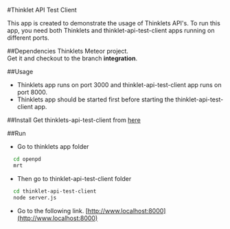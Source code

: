 #Thinklet API Test Client

This app is created to demonstrate the usage of Thinklets API's.
To run this app, you need both Thinklets and thinklet-api-test-client apps running on different ports.

##Dependencies
Thinklets Meteor project.  
Get it and checkout to the branch **integration**.

##Usage
* Thinklets app runs on port 3000 and thinklet-api-test-client app runs on port 8000.
* Thinklets app should be started first before starting the thinklet-api-test-client app.

##Install
Get thinklets-api-test-client from [here](https://github.com/nadee013/thinklet-api-test-client.git)

##Run  
- Go to thinklets app folder
~~~bash
  cd openpd
  mrt
~~~

- Then go to thinklet-api-test-client folder
~~~bash
  cd thinklet-api-test-client
  node server.js
~~~

- Go to the following link.
[http://www.localhost:8000](http://www.localhost:8000)